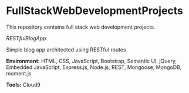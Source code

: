 # FullStackWebDevelopmentProjects
This repository contains full stack web development projects.

*RESTfulBlogApp*

Simple blog app architected using RESTful routes

**Environment:** HTML, CSS, JavaScript, Bootstrap, Semantic UI, jQuery, Embedded JavaScript, Express.js, Node.js, REST, Mongoose, MongoDB, moment.js

**Tools:** Cloud9
